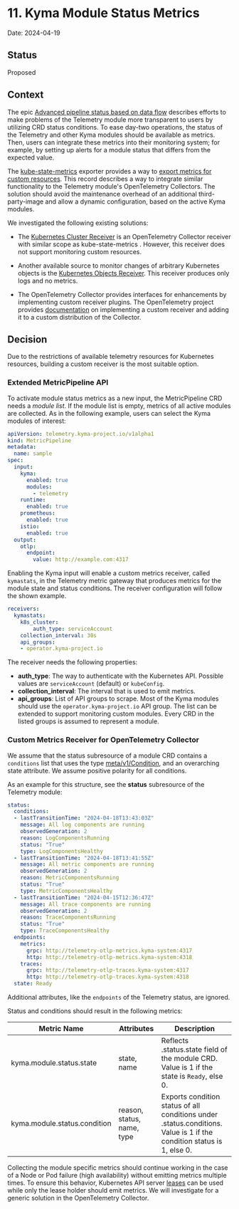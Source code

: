 # 11. Kyma Module Status Metrics

Date: 2024-04-19

## Status

Proposed

## Context

The epic [Advanced pipeline status based on data flow](https://github.com/kyma-project/telemetry-manager/issues/425) describes efforts to make problems of the Telemetry module more transparent to users by utilizing CRD status conditions.
To ease day-two operations, the status of the Telemetry and other Kyma modules should be available as metrics. Then, users can integrate these metrics into their monitoring system; for example, by setting up alerts for a module status that differs from the expected value.

The [kube-state-metrics](https://github.com/kubernetes/kube-state-metrics) exporter provides a way to [export metrics for custom resources](https://github.com/kubernetes/kube-state-metrics/blob/main/docs/metrics/extend/customresourcestate-metrics.md).
This record describes a way to integrate similar functionality to the Telemetry module's OpenTelemetry Collectors. The solution should avoid the maintenance overhead of an additional third-party-image and allow a dynamic configuration, based on the active Kyma modules.

We investigated the following existing solutions:

- The [Kubernetes Cluster Receiver](https://github.com/open-telemetry/opentelemetry-collector-contrib/tree/main/receiver/k8sclusterreceiver) is an OpenTelemetry Collector receiver with similar scope as kube-state-metrics . However, this receiver does not support monitoring custom resources.
- Another available source to monitor changes of arbitrary Kubernetes objects is the [Kubernetes Objects Receiver](https://github.com/open-telemetry/opentelemetry-collector-contrib/tree/main/receiver/k8sobjectsreceiver). This receiver produces only logs and no metrics.

- The OpenTelemetry Collector provides interfaces for enhancements by implementing custom receiver plugins. The OpenTelemetry project provides [documentation](https://opentelemetry.io/docs/collector/building/receiver/) on implementing a custom receiver and adding it to a custom distribution of the Collector.

## Decision

Due to the restrictions of available telemetry resources for Kubernetes resources, building a custom receiver is the most suitable option.

### Extended MetricPipeline API

To activate module status metrics as a new input, the MetricPipeline CRD needs a _module list_. If the module list is empty, metrics of all active modules are collected. As in the following example, users can select the Kyma modules of interest:

```yaml
apiVersion: telemetry.kyma-project.io/v1alpha1
kind: MetricPipeline
metadata:
  name: sample
spec:
  input:
    kyma:
      enabled: true
      modules:
        - telemetry
    runtime:
      enabled: true
    prometheus:
      enabled: true
    istio:
      enabled: true
  output:
    otlp:
      endpoint:
        value: http://example.com:4317
```

Enabling the Kyma input will enable a custom metrics receiver, called `kymastats`, in the Telemetry metric gateway that produces metrics for the module state and status conditions.
The receiver configuration will follow the shown example.

```yaml
receivers:
  kymastats:
    k8s_cluster:
        auth_type: serviceAccount
    collection_interval: 30s
    api_groups:
    - operator.kyma-project.io
```

The receiver needs the following properties:

- **auth_type**: The way to authenticate with the Kubernetes API. Possible values are `serviceAccount` (default) or `kubeConfig`.
- **collection_interval**: The interval that is used to emit metrics.
- **api_groups**: List of API groups to scrape. Most of the Kyma modules should use the `operator.kyma-project.io` API group. The list can be extended to support monitoring custom modules. Every CRD in the listed groups is assumed to represent a module.

### Custom Metrics Receiver for OpenTelemetry Collector

We assume that the status subresource of a module CRD contains a `conditions` list that uses the type [meta/v1/Condition](https://pkg.go.dev/k8s.io/apimachinery@v0.30.0/pkg/apis/meta/v1#Condition), and an overarching state attribute. We assume positive polarity for all conditions.

As an example for this structure, see the **status** subresource of the Telemetry module:

```yaml
status:
  conditions:
  - lastTransitionTime: "2024-04-18T13:43:03Z"
    message: All log components are running
    observedGeneration: 2
    reason: LogComponentsRunning
    status: "True"
    type: LogComponentsHealthy
  - lastTransitionTime: "2024-04-18T13:41:55Z"
    message: All metric components are running
    observedGeneration: 2
    reason: MetricComponentsRunning
    status: "True"
    type: MetricComponentsHealthy
  - lastTransitionTime: "2024-04-15T12:36:47Z"
    message: All trace components are running
    observedGeneration: 2
    reason: TraceComponentsRunning
    status: "True"
    type: TraceComponentsHealthy
  endpoints:
    metrics:
      grpc: http://telemetry-otlp-metrics.kyma-system:4317
      http: http://telemetry-otlp-metrics.kyma-system:4318
    traces:
      grpc: http://telemetry-otlp-traces.kyma-system:4317
      http: http://telemetry-otlp-traces.kyma-system:4318
  state: Ready
```

Additional attributes, like the `endpoints` of the Telemetry status, are ignored.

Status and conditions should result in the following metrics:

| Metric Name                  | Attributes                 | Description                                                                                                           |
|------------------------------|----------------------------|-----------------------------------------------------------------------------------------------------------------------|
| kyma.module.status.state     | state, name                | Reflects .status.state field of the module CRD. Value is 1 if the state is `Ready`, else 0.                           |
| kyma.module.status.condition | reason, status, name, type | Exports condition status of all conditions under .status.conditions. Value is 1 if the condition status is 1, else 0. |

Collecting the module specific metrics should continue working in the case of a Node or Pod failure (high availability) without emitting metrics multiple times. To ensure this behavior, Kubernetes API server [leases](https://kubernetes.io/docs/concepts/architecture/leases/) can be used while only the lease holder should emit metrics. We will investigate for a generic solution in the OpenTelemetry Collector.
